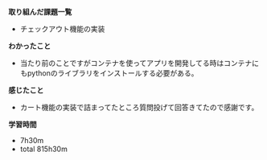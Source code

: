 **取り組んだ課題一覧**
* チェックアウト機能の実装

**わかったこと**
* 当たり前のことですがコンテナを使ってアプリを開発してる時はコンテナにもpythonのライブラリをインストールする必要がある。
  
**感じたこと**
* カート機能の実装で詰まってたところ質問投げて回答きてたので感謝です。

**学習時間**
* 7h30m
 * total 815h30m

